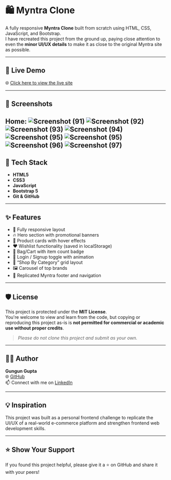 # 🛍️ Myntra Clone

A fully responsive **Myntra Clone** built from scratch using HTML, CSS, JavaScript, and Bootstrap.  
I have recreated this project from the ground up, paying close attention to even the **minor UI/UX details** to make it as close to the original Myntra site as possible.

---

## 🚀 Live Demo

🌐 [Click here to view the live site](https://gungun-gupta.github.io/myntra-clone/)

---

## 📸 Screenshots
Home:
![Screenshot (91)](https://github.com/user-attachments/assets/4a1274f4-5ec5-47c0-8167-bd8bc137b48f)
![Screenshot (92)](https://github.com/user-attachments/assets/0941c475-3e75-421e-953e-da05d05dad34)
![Screenshot (93)](https://github.com/user-attachments/assets/c9754db4-252e-4b7a-b56a-ca414cc0e18b)
![Screenshot (94)](https://github.com/user-attachments/assets/2764eb0d-de2f-4cca-9141-4d6165e45133)
![Screenshot (95)](https://github.com/user-attachments/assets/40685400-55aa-420c-add5-6b4e902c0740)
![Screenshot (95)](https://github.com/user-attachments/assets/652cab8f-9bb0-4d53-98b2-698889172480)
![Screenshot (96)](https://github.com/user-attachments/assets/4d86fd42-7f4e-475f-94ec-dc397df41a58)
![Screenshot (97)](https://github.com/user-attachments/assets/9388774b-ac24-4c50-98cb-5d53bf612a7c)
---

## 🧰 Tech Stack

- **HTML5**
- **CSS3**
- **JavaScript**
- **Bootstrap 5**
- **Git & GitHub**

---

## ✨ Features

- 🧭 Fully responsive layout
- 🔥 Hero section with promotional banners
- 🧢 Product cards with hover effects
- ❤️ Wishlist functionality (saved in localStorage)
- 🛒 Bag/Cart with item count badge
- 🔐 Login / Signup toggle with animation
- 🎨 “Shop By Category” grid layout
- 🖼️ Carousel of top brands
- 🦶 Replicated Myntra footer and navigation

---

## 🛡️ License

This project is protected under the **MIT License**.  
You're welcome to view and learn from the code, but copying or reproducing this project as-is is **not permitted for commercial or academic use without proper credits**.

> _Please do not clone this project and submit as your own._

---

## 🙋‍♀️ Author

**Gungun Gupta**  
🌐 [GitHub](https://github.com/gungun-gupta)  
📫 Connect with me on [LinkedIn](https://www.linkedin.com/in/gungun-gupta999)

---

## 💡 Inspiration

This project was built as a personal frontend challenge to replicate the UI/UX of a real-world e-commerce platform and strengthen frontend web development skills.

---

## ⭐️ Show Your Support

If you found this project helpful, please give it a ⭐️ on GitHub and share it with your peers!
